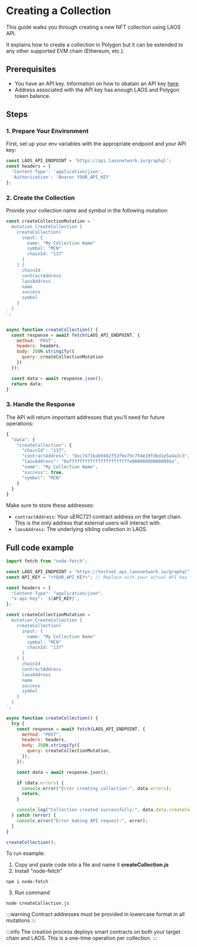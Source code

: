 

# Creating a Collection

This guide walks you through creating a new NFT collection using LAOS API.

It explains how to create a collection in Polygon but it can be extended to any other supported EVM chain (Ethereum, etc.).


## Prerequisites
- You have an API key. Information on how to obatain an API key [here](/api/introduction).
- Address associated with the API key has enough LAOS and Polygon token balance.

## Steps

### 1. Prepare Your Environment

First, set up your env variables with the appropriate endpoint and your API key:

```javascript
const LAOS_API_ENDPOINT = 'https://api.laosnetwork.io/graphql';
const headers = {
  'Content-Type': 'application/json',
  'Authorization': 'Bearer YOUR_API_KEY'
};
```

### 2. Create the Collection

Provide your collection name and symbol in the following mutation:

```javascript
const createCollectionMutation = `
  mutation CreateCollection {
    createCollection(
      input: {
        name: "My Collection Name"
        symbol: "MCN"
        chainId: "137"
      }
    ) {
      chainId
      contractAddress
      laosAddress
      name
      success
      symbol
    }
  }
`;


async function createCollection() {
  const response = await fetch(LAOS_API_ENDPOINT, {
    method: 'POST',
    headers: headers,
    body: JSON.stringify({
      query: createCollectionMutation
    })
  });

  const data = await response.json();
  return data;
}
```

### 3. Handle the Response

The API will return important addresses that you'll need for future operations:

```javascript
{
  "data": {
    "createCollection": {
      "chainId": "137",
      "contractAddress": "0xc7471bab04d2f53f6e79c754e19fdbd1e5a4a3c3",
      "laosAddress": "0xfffffffffffffffffffffffe00000000000000da",
      "name": "My Collection Name",
      "success": true,
      "symbol": "MCN"
    }
  }
}
```

Make sure to store these addresses:
- `contractAddress`: Your uERC721 contract address on the target chain. This is the only address that external users will interact with.
- `laosAddress`: The underlying sibling collection in LAOS.


## Full code example
```js
import fetch from "node-fetch";

const LAOS_API_ENDPOINT = "https://testnet.api.laosnetwork.io/graphql";
const API_KEY = "<YOUR_API_KEY>"; // Replace with your actual API key

const headers = {
  "Content-Type": "application/json",
  "x-api-key": `${API_KEY}`,
};

const createCollectionMutation = `
  mutation CreateCollection {
    createCollection(
      input: {
        name: "My Collection Name"
        symbol: "MCN"
        chainId: "137"
      }
    ) {
      chainId
      contractAddress
      laosAddress
      name
      success
      symbol
    }
  }
`;

async function createCollection() {
  try {
    const response = await fetch(LAOS_API_ENDPOINT, {
      method: "POST",
      headers: headers,
      body: JSON.stringify({
        query: createCollectionMutation,
      }),
    });

    const data = await response.json();

    if (data.errors) {
      console.error("Error creating collection:", data.errors);
      return;
    }

    console.log("Collection created successfully:", data.data.createCollection);
  } catch (error) {
    console.error("Error making API request:", error);
  }
}

createCollection();

```
To run example: 
1. Copy and paste code into a file and name it **createCollection.js**
2. Install "node-fetch"
```
npm i node-fetch
```
3. Run command
```
node createCollection.js
```

:::warning
 Contract addresses must be provided in lowercase format in all mutations
:::

:::info
The creation process deploys smart contracts on both your target chain and LAOS. This is a one-time operation per collection.
:::